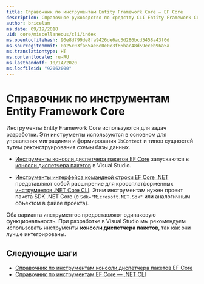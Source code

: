 ```yaml
---
title: Справочник по инструментам Entity Framework Core — EF Core
description: Справочное руководство по средству CLI Entity Framework Core и консоли диспетчера пакетов Visual Studio
author: bricelam
ms.date: 09/19/2018
uid: core/miscellaneous/cli/index
ms.openlocfilehash: 90e8d799de8fa9426de6ac3d286bcd5458a43f0d
ms.sourcegitcommit: 0a25c03fa65ae6e0e0e3f66bac48d59eceb96a5a
ms.translationtype: HT
ms.contentlocale: ru-RU
ms.lasthandoff: 10/14/2020
ms.locfileid: "92062000"
---
```

# <a name="entity-framework-core-tools-reference"></a>Справочник по инструментам Entity Framework Core

Инструменты Entity Framework Core используются для задач разработки. Эти инструменты используются в основном для управления миграциями и формирования `DbContext` и типов сущностей путем реконструирования схемы базы данных.

* [Инструменты консоли диспетчера пакетов EF Core](xref:core/miscellaneous/cli/powershell) запускаются в [консоли диспетчера пакетов](/nuget/tools/package-manager-console) в Visual Studio.

* [Инструменты интерфейса командной строки EF Core .NET](xref:core/miscellaneous/cli/dotnet) представляют собой расширение для кроссплатформенных [инструментов .NET Core CLI](/dotnet/core/tools/). Этим инструментам нужен проект пакета SDK .NET Core (с `Sdk="Microsoft.NET.Sdk"` или аналогичным объектом в файле проекта).

Оба варианта инструментов предоставляют одинаковую функциональность. При разработке в Visual Studio мы рекомендуем использовать инструменты **консоли диспетчера пакетов**, так как они лучше интегрированы.

## <a name="next-steps"></a>Следующие шаги

* [Справочник по инструментам консоли диспетчера пакетов EF Core](xref:core/miscellaneous/cli/powershell)
* [Справочник по инструментам EF Core — .NET CLI](xref:core/miscellaneous/cli/dotnet)
